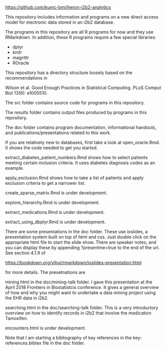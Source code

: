 https://github.com/kumc-bmi/heron-i2b2-analytics

This repository includes information and programs on a new
direct access model for electronic data stored in an i2b2
database.

The programs in this repository are all R programs for now
and they use RMarkdown. In addition, these R programs
require a few special libraries:

* dplyr
* knitr
* magrittr
* ROracle

This repository has a directory structure loosely based on 
the recommendations in

Wilson et al. Good Enough Practices in Statistical Computing. 
PLoS Comput Biol 13(6): e1005510.

The src folder contains source code for programs in this
repository.

The results folder contains output files produced by programs
in this repository.

The doc folder contains program documentation, informational
handouts, and publications/presentations related to this work.

If you are relatively new to databases, first take a look at 
open_oracle.Rmd. It shows the code needed to get you started.

extract_diabetes_patient_numbers.Rmd shows how to select patients
meeting certain inclusion criteria. It uses diabetes diagnosis
codes as an example.

apply_exclusion.Rmd shows how to take a list of patients
and apply exclusion criteria to get a narrower list.

create_sparse_matrix.Rmd is under development.

explore_hierarchy.Rmd is under development.

extract_medications.Rmd is under development.

extract_using_dbplyr.Rmd is under development.

There are some presentations in the doc folder. These use
ioslides, a presentation system built on top of html and css.
Just double click on the appropriate html file to start the
slide show. There are speaker notes, and you can display 
these by appending ?presentme=true to the end of the url.
See section 4.1.9 of 

https://bookdown.org/yihui/rmarkdown/ioslides-presentation.html

for more details. The presetnations are

mining.html in the doc/mining-talk folder. I gave this
presentation at the April 2018 Frontiers in Biostatistcis
conference. It gives a general overview of how and why you
might want to undertake a data mining project using the
EHR data in i2b2.

searching.html in the doc/searching-talk folder. This
is a very introductory overview on how to identify
records in i2b2 that involve the medication Tamoxifen.

encounters.html is under development.

Note that I am starting a bibliography of key references
in the key-references.bibtex file in the doc folder.
